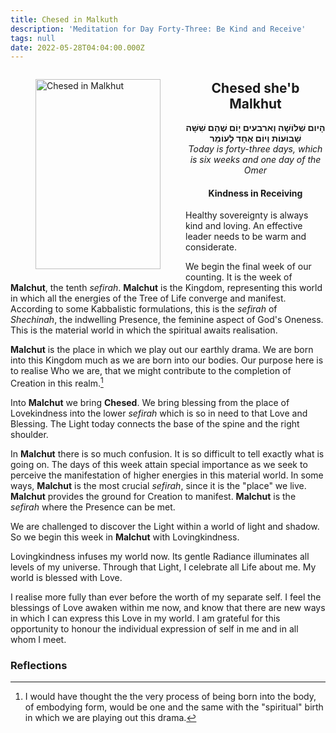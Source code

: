 ```yaml
---
title: Chesed in Malkuth
description: 'Meditation for Day Forty-Three: Be Kind and Receive'
tags: null
date: 2022-05-28T04:04:00.000Z
---
```


<a href="https://www.chabad.org/holidays/sefirah/omer-count_cdo/jewish/Count-the-Omer.htm">
<i class="fa fa-file" aria-hidden="true"></i></a>

<figure style='float: left'>
 <a href='/posts/img/freedom/week7/7.1-Chesed_in_Malkhut.png' target="_blank">
   <img src='/posts/img/freedom/week7/7.1-Chesed_in_Malkhut_s.png' alt='Chesed in Malkhut' width='200' height='304' />
 </a>
</figure>

<div style="text-align:center">
<h2>Chesed she'b Malkhut</h2>
<span dir="rtl"><b>הָיום שְׁלוֹשָׁה וְארבעים יָוֹם שֶׁהֵם שִׁשָּׁה שָׁבוּעוֹת וְיוֹם אֶחָד לָעוֹמֵר</b></span>
<br />
<i>ֹToday is forty-three days, which is six weeks and one day of the Omer</i>
</p>

<h4>Kindness in Receiving</h4>

</div>

<div class="abstract">

Healthy sovereignty is always kind and loving. An effective leader needs to be warm and considerate.

</div>

We begin the final week of our counting. It is the week of **Malchut**, the tenth _sefirah_. **Malchut** is the Kingdom, representing this world in which all the energies of the Tree of Life converge and manifest. According to some Kabbalistic formulations, this is the _sefirah_ of _Shechinah_, the indwelling Presence, the feminine aspect of God's Oneness. This is the material world in which the spiritual awaits realisation.

**Malchut** is the place in which we play out our earthly drama. We are born into this Kingdom much as we are born into our bodies. Our purpose here is to realise Who we are, that we might contribute to the completion of Creation in this realm.[^1]

Into **Malchut** we bring **Chesed**. We bring blessing from the place of Lovekindness into the lower _sefirah_ which is so in need to that Love and Blessing. The Light today connects the base of the spine and the right shoulder.

In **Malchut** there is so much confusion. It is so difficult to tell exactly what is going on. The days of this week attain special importance as we seek to perceive the manifestation of higher energies in this material world. In some ways, **Malchut** is the most crucial _sefirah_, since it is the "place" we live. **Malchut** provides the ground for Creation to manifest. **Malchut** is the _sefirah_ where the Presence can be met.

We are challenged to discover the Light within a world of light and shadow. So we begin this week in **Malchut** with Lovingkindness.

<div class="abstract">

Lovingkindness infuses my world now. Its gentle Radiance illuminates all levels of my universe. Through that Light, I celebrate all Life about me. My world is blessed with Love.

I realise more fully than ever before the worth of my separate self. I feel the blessings of Love awaken within me now, and know that there are new ways in which I can express this Love in my world. I am grateful for this opportunity to honour the individual expression of self in me and in all whom I meet.

</div>

<h3>Reflections</h3>

[^1]: I would have thought the the very process of being born into the body, of embodying form, would be one and the same with the "spiritual" birth in which we are playing out this drama.
